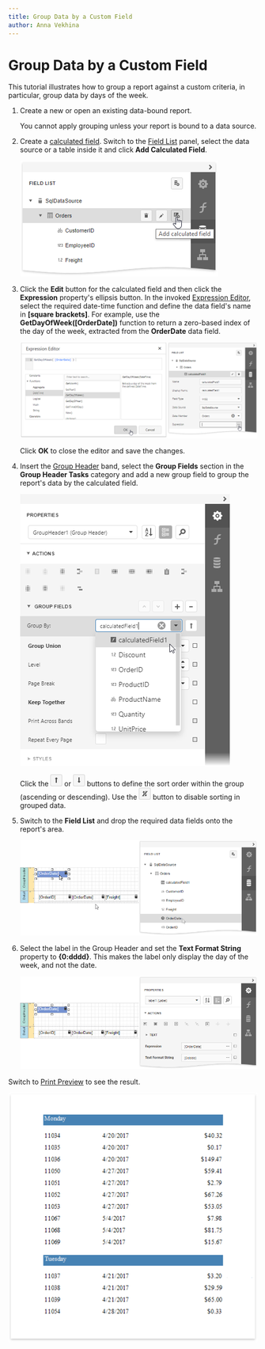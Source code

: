 ```yaml
---
title: Group Data by a Custom Field
author: Anna Vekhina
---
```

# Group Data by a Custom Field

This tutorial illustrates how to group a report against a custom criteria, in particular, group data by days of the week. 

1. Create a new or open an existing data-bound report.
	
	You cannot apply grouping unless your report is bound to a data source.

2. Create a [calculated field](../use-calculated-fields.md). Switch to the [Field List](../../report-designer-tools/ui-panels/field-list.md) panel, select the data source or a table inside it and click **Add Calculated Field**.
	
	![](../../../../images/eurd-web-group-data-create-calculated-field.png)	

3. Click the **Edit** button for the calculated field and then click the **Expression** property's ellipsis button. In the invoked [Expression Editor](../../report-designer-tools/expression-editor.md), select the required date-time function and define the data field's name in **[**square brackets**]**. For example,  use the **GetDayOfWeek([OrderDate])** function to return a zero-based index of the day of the week, extracted from the **OrderDate** data field.
	
	![](../../../../images/eurd-web-group-data-calculated-field-expression.png)
	
	Click **OK** to close the editor and save the changes.
4. Insert the [Group Header](../../introduction-to-banded-reports.md) band,  select the **Group Fields** section in the **Group Header Tasks** category and add a new group field to group the report's data by the calculated field. 
		
	![](../../../../images/eurd-web-group-by-calculated-field.png)
	
	Click the ![](../../../../images/eurd-web-order-ascending.png) or ![](../../../../images/eurd-web-order-descending.png) buttons to define the sort order within the group (ascending or descending). Use the ![](../../../../images/eurd-web-disable-sorting.png) button to disable sorting in grouped data.

5. Switch to the **Field List** and drop the required data fields onto the report's area.

    ![](../../../../images/eurd-web-group-by-field-layout.png)

6. Select the label in the Group Header and set the **Text Format String** property to **{0:dddd}**. This makes the label only display the day of the week, and not the date.
	
	![](../../../../images/eurd-web-group-by-field-format-string.png)

Switch to [Print Preview](../../preview-print-and-export-reports.md) to see the result.

![](../../../../images/eurd-web-group-by-calculated-field-result.png)